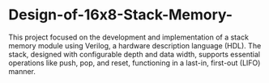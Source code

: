 # Design-of-16x8-Stack-Memory-
This project focused on the development and implementation of a stack memory module using Verilog, a hardware description language (HDL).  The stack, designed with configurable depth and data width, supports essential operations like push, pop, and reset, functioning in a last-in, first-out (LIFO) manner. 
